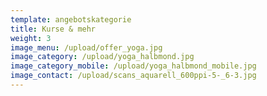```yaml
---
template: angebotskategorie
title: Kurse & mehr
weight: 3
image_menu: /upload/offer_yoga.jpg
image_category: /upload/yoga_halbmond.jpg
image_category_mobile: /upload/yoga_halbmond_mobile.jpg
image_contact: /upload/scans_aquarell_600ppi-5-_6-3.jpg
---
```

